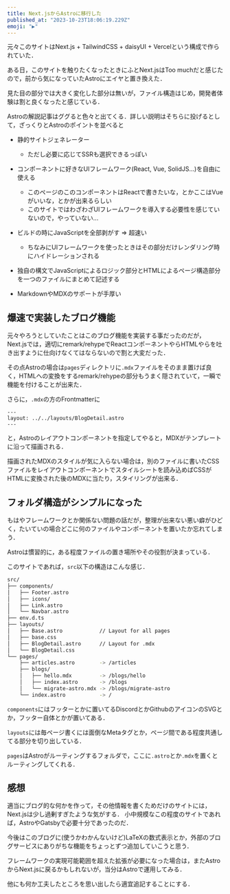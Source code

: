 ```yaml
---
title: Next.jsからAstroに移行した
published_at: "2023-10-23T18:06:19.229Z"
emoji: "▶️"
---
```


元々このサイトはNext.js + TailwindCSS + daisyUI + Vercelという構成で作られていた．

ある日，このサイトを触りたくなったときにふとNext.jsはToo muchだと感じたので，前から気になっていたAstroにエイヤと置き換えた．

見た目の部分では大きく変化した部分は無いが，ファイル構造はじめ，開発者体験は割と良くなったと感じている．

Astroの解説記事はググると色々と出てくる．詳しい説明はそちらに投げるとして，ざっくりとAstroのポイントを並べると

- 静的サイトジェネレーター
    - ただし必要に応じてSSRも選択できるっぽい

- コンポーネントに好きなUIフレームワーク(React, Vue, SolidJS...)を自由に使える
    - このページのこのコンポーネントはReactで書きたいな，とかここはVueがいいな，とかが出来るらしい
    - このサイトではわざわざUIフレームワークを導入する必要性を感じていないので，やっていない...

- ビルドの時にJavaScriptを全部剥がす => 超速い
    - ちなみにUIフレームワークを使ったときはその部分だけレンダリング時にハイドレーションされる

- 独自の構文でJavaScriptによるロジック部分とHTMLによるページ構造部分を一つのファイルにまとめて記述する

- MarkdownやMDXのサポートが手厚い

## 爆速で実装したブログ機能

元々やろうとしていたことはこのブログ機能を実装する事だったのだが，Next.jsでは，適切にremark/rehypeでReactコンポーネントやらHTMLやらを吐き出すように仕向けなくてはならないので割と大変だった．

その点Astroの場合は`pages`ディレクトリに`.mdx`ファイルをそのまま置けば良く，HTMLへの変換をするremark/rehypeの部分もうまく隠されていて，一瞬で機能を付けることが出来た．


さらに，`.mdx`の方のFrontmatterに

```mdx
---
layout: ../../layouts/BlogDetail.astro
---
```

と，Astroのレイアウトコンポーネントを指定してやると，MDXがテンプレートに沿って描画される．

描画されたMDXのスタイルが気に入らない場合は，別のファイルに書いたCSSファイルをレイアウトコンポーネントでスタイルシートを読み込めばCSSがHTMLに変換された後のMDXに当たり，スタイリングが出来る．

## フォルダ構造がシンプルになった

もはやフレームワークとか関係ない問題の話だが，整理が出来ない悪い癖がひどく，たいていの場合どこに何のファイルやコンポーネントを置いたか忘れてしまう．

Astroは慣習的に，ある程度ファイルの置き場所やその役割が決まっている．

このサイトであれば，`src`以下の構造はこんな感じ．

```sh
src/
├── components/
│   ├── Footer.astro
│   ├── icons/
│   ├── Link.astro
│   └── Navbar.astro
├── env.d.ts
├── layouts/
│   ├── Base.astro            // Layout for all pages
│   ├── base.css
│   ├── BlogDetail.astro      // Layout for .mdx
│   └── BlogDetail.css
└── pages/
    ├── articles.astro        -> /articles
    ├── blogs/
    │   ├── hello.mdx         -> /blogs/hello
    │   ├── index.astro       -> /blogs
    │   └── migrate-astro.mdx -> /blogs/migrate-astro
    └── index.astro           -> /
```

`components`にはフッターとかに置いてるDiscordとかGithubのアイコンのSVGとか，フッター自体とかが置いてある．

`layouts`には毎ページ書くには面倒なMetaタグとか，ページ間である程度共通してる部分を切り出している．

`pages`はAstroがルーティングするフォルダで，ここに`.astro`とか`.mdx`を置くとルーティングしてくれる．

## 感想

適当にブログ的な何かを作って，その他情報を書くためだけのサイトには，Next.jsは少し過剰すぎたような気がする．
小中規模なこの程度のサイトであれば，AstroやGatsbyで必要十分であったのだ．

今後はこのブログに(使うかわかんないけど)LaTeXの数式表示とか，外部のブログサービスにありがちな機能をちょっとずつ追加していこうと思う．

フレームワークの実現可能範囲を超えた拡張が必要になった場合は，またAstroからNext.jsに戻るかもしれないが，当分はAstroで運用してみる．

他にも何か工夫したところを思い出したら適宜追記することにする．
